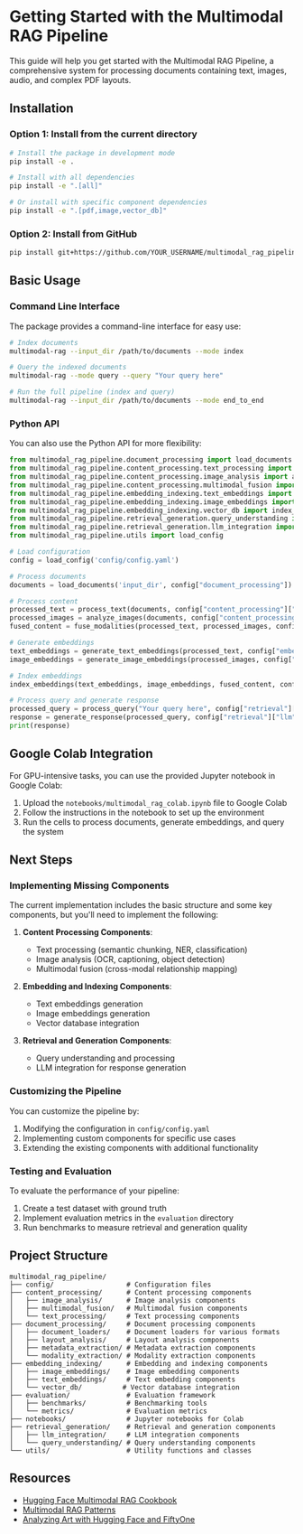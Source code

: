 # Getting Started with the Multimodal RAG Pipeline

This guide will help you get started with the Multimodal RAG Pipeline, a comprehensive system for processing documents containing text, images, audio, and complex PDF layouts.

## Installation

### Option 1: Install from the current directory

```bash
# Install the package in development mode
pip install -e .

# Install with all dependencies
pip install -e ".[all]"

# Or install with specific component dependencies
pip install -e ".[pdf,image,vector_db]"
```

### Option 2: Install from GitHub

```bash
pip install git+https://github.com/YOUR_USERNAME/multimodal_rag_pipeline.git
```

## Basic Usage

### Command Line Interface

The package provides a command-line interface for easy use:

```bash
# Index documents
multimodal-rag --input_dir /path/to/documents --mode index

# Query the indexed documents
multimodal-rag --mode query --query "Your query here"

# Run the full pipeline (index and query)
multimodal-rag --input_dir /path/to/documents --mode end_to_end
```

### Python API

You can also use the Python API for more flexibility:

```python
from multimodal_rag_pipeline.document_processing import load_documents
from multimodal_rag_pipeline.content_processing.text_processing import process_text
from multimodal_rag_pipeline.content_processing.image_analysis import analyze_images
from multimodal_rag_pipeline.content_processing.multimodal_fusion import fuse_modalities
from multimodal_rag_pipeline.embedding_indexing.text_embeddings import generate_text_embeddings
from multimodal_rag_pipeline.embedding_indexing.image_embeddings import generate_image_embeddings
from multimodal_rag_pipeline.embedding_indexing.vector_db import index_embeddings
from multimodal_rag_pipeline.retrieval_generation.query_understanding import process_query
from multimodal_rag_pipeline.retrieval_generation.llm_integration import generate_response
from multimodal_rag_pipeline.utils import load_config

# Load configuration
config = load_config('config/config.yaml')

# Process documents
documents = load_documents('input_dir', config["document_processing"])

# Process content
processed_text = process_text(documents, config["content_processing"]["text_processing"])
processed_images = analyze_images(documents, config["content_processing"]["image_analysis"])
fused_content = fuse_modalities(processed_text, processed_images, config["content_processing"]["multimodal_fusion"])

# Generate embeddings
text_embeddings = generate_text_embeddings(processed_text, config["embedding"]["text"])
image_embeddings = generate_image_embeddings(processed_images, config["embedding"]["image"])

# Index embeddings
index_embeddings(text_embeddings, image_embeddings, fused_content, config["vector_db"])

# Process query and generate response
processed_query = process_query("Your query here", config["retrieval"]["query"])
response = generate_response(processed_query, config["retrieval"]["llm"])
print(response)
```

## Google Colab Integration

For GPU-intensive tasks, you can use the provided Jupyter notebook in Google Colab:

1. Upload the `notebooks/multimodal_rag_colab.ipynb` file to Google Colab
2. Follow the instructions in the notebook to set up the environment
3. Run the cells to process documents, generate embeddings, and query the system

## Next Steps

### Implementing Missing Components

The current implementation includes the basic structure and some key components, but you'll need to implement the following:

1. **Content Processing Components**:
   - Text processing (semantic chunking, NER, classification)
   - Image analysis (OCR, captioning, object detection)
   - Multimodal fusion (cross-modal relationship mapping)

2. **Embedding and Indexing Components**:
   - Text embeddings generation
   - Image embeddings generation
   - Vector database integration

3. **Retrieval and Generation Components**:
   - Query understanding and processing
   - LLM integration for response generation

### Customizing the Pipeline

You can customize the pipeline by:

1. Modifying the configuration in `config/config.yaml`
2. Implementing custom components for specific use cases
3. Extending the existing components with additional functionality

### Testing and Evaluation

To evaluate the performance of your pipeline:

1. Create a test dataset with ground truth
2. Implement evaluation metrics in the `evaluation` directory
3. Run benchmarks to measure retrieval and generation quality

## Project Structure

```
multimodal_rag_pipeline/
├── config/                  # Configuration files
├── content_processing/      # Content processing components
│   ├── image_analysis/      # Image analysis components
│   ├── multimodal_fusion/   # Multimodal fusion components
│   └── text_processing/     # Text processing components
├── document_processing/     # Document processing components
│   ├── document_loaders/    # Document loaders for various formats
│   ├── layout_analysis/     # Layout analysis components
│   ├── metadata_extraction/ # Metadata extraction components
│   └── modality_extraction/ # Modality extraction components
├── embedding_indexing/      # Embedding and indexing components
│   ├── image_embeddings/    # Image embedding components
│   ├── text_embeddings/     # Text embedding components
│   └── vector_db/          # Vector database integration
├── evaluation/              # Evaluation framework
│   ├── benchmarks/          # Benchmarking tools
│   └── metrics/             # Evaluation metrics
├── notebooks/               # Jupyter notebooks for Colab
├── retrieval_generation/    # Retrieval and generation components
│   ├── llm_integration/     # LLM integration components
│   └── query_understanding/ # Query understanding components
└── utils/                   # Utility functions and classes
```

## Resources

- [Hugging Face Multimodal RAG Cookbook](https://huggingface.co/learn/cookbook/en/multimodal_rag_using_document_retrieval_and_vlms)
- [Multimodal RAG Patterns](https://vectorize.io/multimodal-rag-patterns/)
- [Analyzing Art with Hugging Face and FiftyOne](https://huggingface.co/learn/cookbook/en/analyzing_art_with_hf_and_fiftyone)
